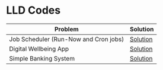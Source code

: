 # LLD Codes

| Problem|Solution|
|-----------|-------------|
|Job Scheduler (Run-Now and Cron jobs)|[Solution](https://github.com/HopefulRational/leetcode/blob/main/LLD-Codes/Job-Scheduler-RunNow-And-Cron.md)|
|Digital Wellbeing App|[Solution](https://github.com/HopefulRational/leetcode/blob/main/LLD-Codes/Digital-Wellbeing-App.md)|
|Simple Banking System|[Solution](https://github.com/HopefulRational/leetcode/blob/main/LLD-Codes/Simple-Banking-System.md)|
